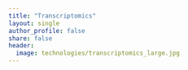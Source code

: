 ```yaml
---
title: "Transcriptomics"
layout: single
author_profile: false
share: false
header:
  image: technologies/transcriptomics_large.jpg
---
```

